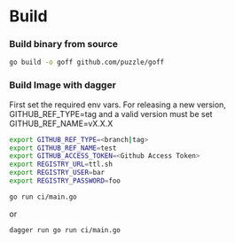 # Build

### Build binary from source

```bash
go build -o goff github.com/puzzle/goff 
```

### Build Image with dagger

First set the required env vars.
For releasing a new version, GITHUB_REF_TYPE=tag and a valid version must be set GITHUB_REF_NAME=vX.X.X
```bash
export GITHUB_REF_TYPE=<branch|tag>
export GITHUB_REF_NAME=test
export GITHUB_ACCESS_TOKEN=<Github Access Token>
export REGISTRY_URL=ttl.sh
export REGISTRY_USER=bar
export REGISTRY_PASSWORD=foo
```

```bash
go run ci/main.go 
```

or 

```bash
dagger run go run ci/main.go 
```


